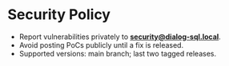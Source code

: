 
# Security Policy

- Report vulnerabilities privately to **security@dialog-sql.local**.
- Avoid posting PoCs publicly until a fix is released.
- Supported versions: main branch; last two tagged releases.
